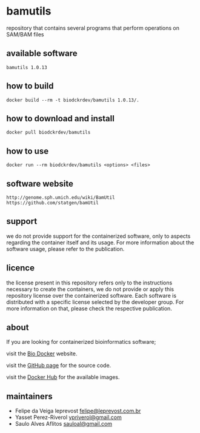 bamutils
=====
repository that contains several programs that perform operations on SAM/BAM files

available software
--------
`bamutils 1.0.13`


how to build
------------
`docker build --rm -t biodckrdev/bamutils 1.0.13/.`


how to download and install
---------------------------
`docker pull biodckrdev/bamutils`


how to use
------------
`docker run --rm biodckrdev/bamutils <options> <files>`


software website
----------------
`
http://genome.sph.umich.edu/wiki/BamUtil
https://github.com/statgen/bamUtil
`


support
-------
we do not provide support for the containerized software, only to aspects regarding the container itself
and its usage. For more information about the software usage, please refer to the publication.


licence
-------
the license present in this repository refers only to the instructions necessary to create the containers, we do not provide or apply this repository license over the containerized software. Each software is distributed with a specific license selected by the developer group. For more information on that, please check the respective publication.


about
-----
If you are looking for containerized bioinformatics software;

visit the [Bio Docker](http://biodocker.github.io "Bio Docker") website.

visit the [GitHub page](https://github.com/BioDocker/) for the source code.

visit the [Docker Hub](https://registry.hub.docker.com/repos/biodckr/) for the available images.


maintainers
-----------
* Felipe da Veiga leprevost <felipe@leprevost.com.br>
* Yasset Perez-Riverol <ypriverol@gmail.com>
* Saulo Alves Aflitos <sauloal@gmail.com>
